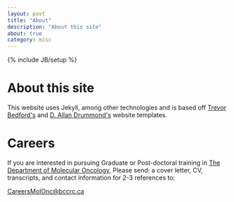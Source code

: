 ```yaml
---
layout: post
title: "About"
description: "About this site"
about: true
category: misc
---
```

{% include JB/setup %}

# About this site

This website uses Jekyll, among other technologies and is based off [Trevor Bedford's](http://bedford.io) and [D. Allan Drummond's](http://drummondlab.org/about.html) website templates.

# Careers

If you are interested in pursuing Graduate or Post-doctoral training in [The Department of Molecular Oncology](http://molonc.bccrc.ca/), Please send: a cover letter, CV, transcripts, and contact information for 2-3 references to:

<a href="mailto:CareersMolOnc@bccrc.ca">CareersMolOnc@bccrc.ca</a> <br>
